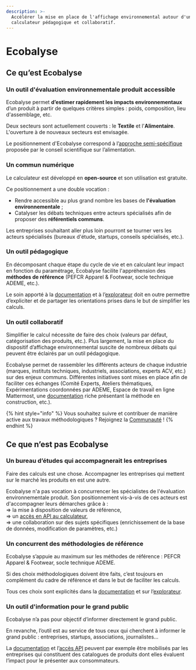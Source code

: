 ```yaml
---
description: >-
  Accélérer la mise en place de l'affichage environnemental autour d'un
  calculateur pédagogique et collaboratif.
---
```


# Ecobalyse

## Ce qu’est Ecobalyse

### Un outil d'évaluation environnementale produit accessible

Ecobalyse permet **d’estimer rapidement les impacts environnementaux** d’un produit à partir de quelques critères simples : poids, composition, lieu d'assemblage, etc.

Deux secteurs sont actuellement couverts : le **Textile** et l'**Alimentaire**. L'ouverture à de nouveaux secteurs est envisagée.&#x20;

Le positionnement d'Ecobalyse correspond à l’[approche semi-spécifique](https://expertises.ademe.fr/economie-circulaire/consommer-autrement/passer-a-laction/reconnaitre-produit-plus-respectueux-lenvironnement/dossier/laffichage-environnemental/affichage-environnemental-secteur-alimentaire-experimentation-20202021) proposée par le conseil scientifique sur l’alimentation.

### Un commun numérique

Le calculateur est développé en **open-source** et son utilisation est gratuite.&#x20;

Ce positionnement a une double vocation :

* Rendre accessible au plus grand nombre les bases de **l'évaluation environnementale** ;
* Catalyser les débats techniques entre acteurs spécialisés afin de proposer des **référentiels communs**.

Les entreprises souhaitant aller plus loin pourront se tourner vers les acteurs spécialisés (bureaux d'étude, startups, conseils spécialisés, etc.).&#x20;

### Un outil **pédagogique**

En décomposant chaque étape du cycle de vie et en calculant leur impact en fonction du paramétrage, Ecobalyse facilite l'appréhension des **méthodes de référence** (PEFCR Apparel & Footwear, socle technique ADEME, etc.).

Le soin apporté à la [documentation](https://fabrique-numerique.gitbook.io/ecobalyse/) et à l’[explorateur](https://ecobalyse.beta.gouv.fr/#/explore/textile) doit en outre permettre d’expliciter et de partager les orientations prises dans le but de simplifier les calculs.

### Un outil **collaboratif**

Simplifier le calcul nécessite de faire des choix (valeurs par défaut, catégorisation des produits, etc.). Plus largement, la mise en place du dispositif d’affichage environnemental suscite de nombreux débats qui peuvent être éclairés par un outil pédagogique.

Ecobalyse permet de rassembler les différents acteurs de chaque industrie (marques, instituts techniques, industriels, associations, experts ACV, etc.) sur des enjeux communs. Différentes initiatives sont mises en place afin de faciliter ces échanges (Comité Experts, Ateliers thématiques, Expérimentations coordonnées par ADEME, Espace de travail en ligne Mattermost, une [documentation](https://fabrique-numerique.gitbook.io/ecobalyse/) riche présentant la méthode en construction,  etc.).&#x20;

{% hint style="info" %}
Vous souhaitez suivre et contribuer de manière active aux travaux méthodologiques ? Rejoignez la [Communauté](https://fabrique-numerique.gitbook.io/ecobalyse/communaute) !&#x20;
{% endhint %}

## Ce que n’est pas Ecobalyse

### Un **bureau d’études** qui accompagnerait les entreprises

Faire des calculs est une chose. Accompagner les entreprises qui mettent sur le marché les produits en est une autre.&#x20;

Ecobalyse n'a pas vocation à concurrencer les spécialistes de l'évaluation environnementale produit. Son positionnement vis-à-vis de ces acteurs est d'accompagner leurs démarches grâce à : \
\=> la mise à disposition de valeurs de référence,\
\=> un [accès en API au calculateur](https://ecobalyse.beta.gouv.fr/#/api),\
\=> une collaboration sur des sujets spécifiques (enrichissement de la base de données, modification de paramètres, etc.)&#x20;

### Un **concurrent des méthodologies de référence**

Ecobalyse s’appuie au maximum sur les méthodes de référence : PEFCR Apparel & Footwear, socle technique ADEME.

Si des choix méthodologiques doivent être faits, c’est toujours en complément du cadre de référence et dans le but de faciliter les calculs.&#x20;

Tous ces choix sont explicités dans la [documentation](https://fabrique-numerique.gitbook.io/ecobalyse/) et sur l’[explorateur](https://ecobalyse.beta.gouv.fr/#/explore/textile).

### Un outil d'information pour le **grand public**

Ecobalyse n’a pas pour objectif d’informer directement le grand public.

En revanche, l’outil est au service de tous ceux qui cherchent à informer le grand public : entreprises, startups, associations, journalistes…

La [documentation](https://fabrique-numerique.gitbook.io/ecobalyse/) et l’[accès API](https://ecobalyse.beta.gouv.fr/#/api) peuvent par exemple être mobilisés par les entreprises qui constituent des catalogues de produits dont elles évaluent l’impact pour le présenter aux consommateurs.
